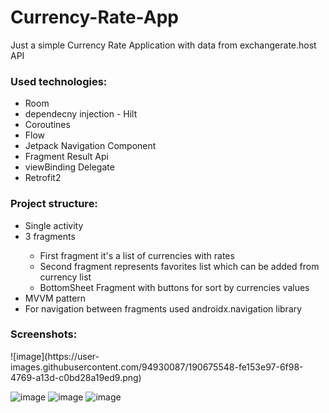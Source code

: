 # Currency-Rate-App
Just a simple Currency Rate Application with data from exchangerate.host API

<h3>Used technologies:</h1>
  <ul>
  <li>Room</li>
  <li>dependecny injection - Hilt</li>
  <li>Coroutines</li>
  <li>Flow</li>
  <li>Jetpack Navigation Component</li>
  <li>Fragment Result Api</li>
  <li>viewBinding Delegate</li>
  <li>Retrofit2</li>
</ul>  

<h3>Project structure:</h1>
<ul> 
<li>Single activity</li>
<li>3 fragments</li>
<ul>
<li>First fragment it's a list of currencies with rates</li> 
<li>Second fragment represents favorites list which can be added from currency list </li>
<li>BottomSheet Fragment with buttons for sort by currencies values</li>
</ul> 
<li>MVVM pattern</li> 
<li>For navigation between fragments used androidx.navigation library</li>
</ul>  


<h3>Screenshots:</h3>
![image](https://user-images.githubusercontent.com/94930087/190675548-fe153e97-6f98-4769-a13d-c0bd28a19ed9.png)

![image](https://user-images.githubusercontent.com/94930087/190675648-016e93c0-876c-44d5-8f10-eeec678a0ad2.png)
![image](https://user-images.githubusercontent.com/94930087/190675727-86caeb5f-5c83-4dcd-ae8b-cd059cab6b51.png)
![image](https://user-images.githubusercontent.com/94930087/190675802-7e417a36-064f-4159-bd62-16af6c17fa46.png)


